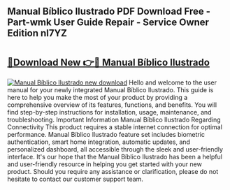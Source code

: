## Manual Bíblico Ilustrado PDF Download Free - Part-wmk User Guide Repair - Service Owner Edition nI7YZ

# <h2><a href="http://bc2834.oget.top/?id=Manual+B%c3%adblico+Ilustrado">🔗Download New 👉🔴 Manual Bíblico Ilustrado</a></h2>

[![Manual Bíblico Ilustrado new download](https://i.imgur.com/5g1atiW.png)](http://bc2834.oget.top/?id=Manual+B%c3%adblico+Ilustrado)
Hello and welcome to the user manual for your newly integrated Manual Bíblico Ilustrado. This guide is here to help you make the most of your product by providing a comprehensive overview of its features, functions, and benefits. You will find step-by-step instructions for installation, usage, maintenance, and troubleshooting. Important Information Manual Bíblico Ilustrado Regarding Connectivity This product requires a stable internet connection for optimal performance. Manual Bíblico Ilustrado feature set includes biometric authentication, smart home integration, automatic updates, and personalized dashboard, all accessible through the sleek and user-friendly interface. It's our hope that the Manual Bíblico Ilustrado has been a helpful and user-friendly resource in helping you get started with your new product. Should you require any assistance or clarification, please do not hesitate to contact our customer support team.

